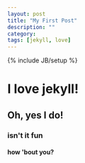 ```yaml
---
layout: post
title: "My First Post"
description: ""
category:
tags: [jekyll, love]
---
```

{% include JB/setup %}

# I love jekyll!

## Oh, yes I do!

### isn't it fun

#### how 'bout you?
